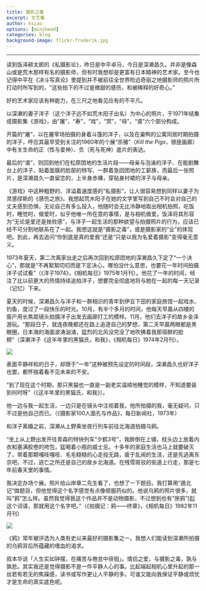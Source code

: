 ```yaml
---
title: 摄影之毒
excerpt: 文艺集
author: hsiao
options: [minihead]
categories: blog
background-image: flickr-froderik.jpg
---
```


<hr />
读到饭泽耕太郎的《私摄影论》，昨日是中平卓马，今日是深濑昌久。并非是像森山或是荒木那样有名的摄影师，但有时我想却是更富有日本精神的艺术家。至今也记得中平在《决斗写真论》里提到并不被前往全世界险远奇丽之地摄影师的照片所打动时所写到的，“这些拍下的不过是微甜的感伤，和被稀释的好奇心。”

好的艺术家应该有种能力，在三尺之地看见应有的不平凡。

以深濑的妻子洋子（这个洋子远不如荒木阳子出名）为中心的照片，于1971年结集成摄影集《游戏》，由“屠”，“寿”，“戏”，“冥”，“母”，“谱”六个部分构成。

开篇的“屠”，以在屠宰场拍摄的身着斗篷的洋子，以及在巢鸭的公寓同居时期拍摄的洋子，呼应其最早受到关注的1960年的个展“杀猪”（*Kill the Pigs*，银座画廊）中有关生命的正（性与爱神）、负（死与死神）底片的表达。

最后的“谱”，则回到他们在松原团地的生活片段——母亲与泡澡的洋子、在能剧舞台上的洋子、贴着面膜的脸部的特写、一群着急回团地的工薪族，而最后一张照片，是深濑昌久一直留恋的，上半身赤裸，穿贴身衬裙的洋子与母亲。

《游戏》中这种粗野的、洋溢着速度感的“私摄影”，让人很容易想到同样以妻子为灵感缪斯的《感伤之旅》。我想起荒木阳子在她的文字里写到自己不时会对自己的丈夫感到恐惧，无论自己有多么投入，他随时会无比冷静地取出相机拍照，吃饭时，睡觉时，做爱时，似乎他唯一所在意的事情，是与相机做爱。饭泽将其形容为“无论是爱还是挫败感”，与洋子一起生活的那种欲望与拍摄照片的行为，应该已经不可分割地联系在了一起。我想这就是“摄影之毒”，或是摄影家的“业”的体现吧。到此，再去追问“你到底是真的爱我”还是“只是以我为名爱着摄影”变得毫无意义。

1973年夏天，第二次离家出走之后再次回到松原团地的深濑昌久下定了“一个决心”，那就是“不再絮絮叨叨而是下定决心，哪怕没什么意思，也要花一年时间拍摄洋子试试看”（《洋子1974》，《相机每日》1975年1月刊）。他花了一年的时间，倾注了比以前更大的热情持续追拍洋子，想要完全彻底地将与她在一起的每一天记录（记忆）下来。

夏天的时候，深濑昌久与洋子和一群相识的青年到伊豆下田的家庭旅馆一起戏水、钓鱼，度过了一段快乐的时光。10月，有半个多月的时间，他每天早晨从四楼的窗户用长焦距镜头拍摄洋子出发去画廊打工的模样。11月，他们去洋子的故乡金泽游玩。“那段日子，就连夜晚都还在路上追逐自己的梦想，第二天早晨两眼都是黑眼圈，日本海的海面波涛汹涌，猛烈的北风没完没了地吹拂着我那宿醉的脸颊”（深濑洋子《这半年里的黑猫氏，和我》，《相机每日》1974年2月刊）。

![](https://pic1.zhimg.com/80/v2-1d126aa0ec2772a8058b598cfbdac7d8_720w.png)

表面平静祥和的日子，却限于“一年”这种被预先设定的时间段，深濑昌久也好洋子也罢，都怀揣着看不见未来的不安。

“到了现在这个时期，那只黑猫也一直是一副老实温顺地睡觉的模样，不知道要装到何时呀”（《这半年里的黑猫氏，和我》）。

他一边与我一起生活，一边只是在镜头中注视着我，他所拍摄的我，毫无疑问，只不过是他自己而已。（《摄影家100人面孔与作品》，每日新闻社，1973年）

和洋子离婚之前，深濑从上野乘坐夜行列车前往北海道拍摄乌鸦。

“坐上从上野出发开往青森的特快列车“夕鹤3号”，我醉倒在上铺，枕头边上放着内衣和塞满胶卷的挎包，猛喝着小瓶的威士忌。十多年的家庭生活也马上就要破灭了，带着那颗嘎吱嘎吱、毛毛糙糙的心走投无路，疲于乱闹的生活，还是先逃离东京吧，不过，逃亡之所还是自己的故乡北海道。在残雪斑驳的街道上行走，那是七年前春天里的事情。

我决定办场个展。照片给山岸章二先生看了，也想了一下题目。我打算用“遁北记”做题目，但他觉得这个名字感觉有点像顿服药似的。他说乌鸦的照片很多，就叫“鸦”怎么样。虽然我觉得我这个作品并不是动物摄影，不过想到也有“旅鸦”[[8\]](file:///text/part0007.html#ft30)这个词语，那就用这个名字吧。”（《拍摄记：鸦——终章》，《相机每日》1982年11月刊）

![](https://pic2.zhimg.com/80/v2-d19097a46bdb2a108490c902ab64692d_720w.png)

《鸦》常年被评选为人类有史以来最好的摄影集之一。我想人们能读到深濑所拍摄的乌鸦背后所蕴藏的嗜血的渴求。

叔本华说「人生实如钟摆，在痛苦与倦怠中徘徊」。情侣之爱，与摄影之毒，孰与孰悲。其实我还是觉得摄影不是一件平静人心的事。比起端起相机心里升起的那一丝若有若无的焦躁感，读书或写作更让人平静的多。可谁又能向我保证平静或烦忧才是生命的真实底色呢。
